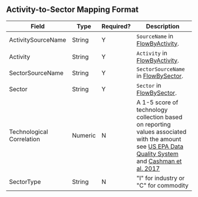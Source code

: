 ## Activity-to-Sector Mapping Format

Field | Type | Required? | Description
----- | ---- | --------  | -----------
ActivitySourceName | String | Y | `SourceName` in [FlowByActivity](FlowByActivity.md).
Activity | String | Y | `Activity` in [FlowByActivity](FlowByActivity.md). 
SectorSourceName |  String | Y | `SectorSourceName` in [FlowBySector](FlowBySector.md). 
Sector | String | Y | `Sector` in [FlowBySector](FlowBySector.md).
Technological Correlation |  Numeric | N | A 1-5 score of technology collection based on reporting values associated with the amount see [US EPA Data Quality System](https://cfpub.epa.gov/si/si_public_record_report.cfm?dirEntryId=321834) and [Cashman et al. 2017](http://dx.doi.org/10.1021/acs.est.6b02160)
SectorType | String | N | "I" for industry or "C" for commodity